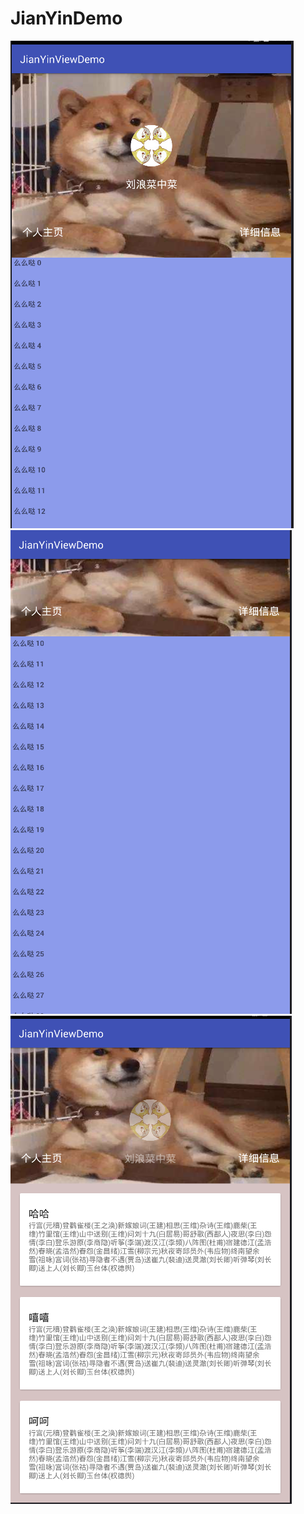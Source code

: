 # JianYinDemo
![](https://github.com/liulanggou/JianYinDemo/raw/master/jietu/demo01.png) 
![](https://github.com/liulanggou/JianYinDemo/raw/master/jietu/demo02.png)
![](https://github.com/liulanggou/JianYinDemo/raw/master/jietu/demo03.png)
